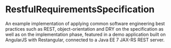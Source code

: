 # RestfulRequirementsSpecification
An example implementation of applying common software engineering best practices such as REST, object-orientation and DRY on the specification as well as on the implementation phase, featured in a demo application built on AngularJS with Restangular, connected to a Java EE 7 JAX-RS REST server.

